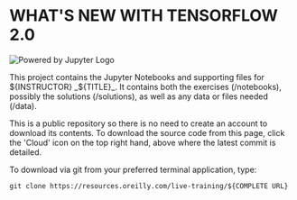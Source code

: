 # WHAT'S NEW WITH TENSORFLOW 2.0

![Powered by Jupyter Logo](https://cdn.oreillystatic.com/images/icons/powered_by_jupyter.png)

This project contains the Jupyter Notebooks and supporting files for ${INSTRUCTOR} _${TITLE}_. It contains both the exercises (/notebooks), possibly the solutions (/solutions), as well as any data or files needed (/data).

This is a public repository so there is no need to create an account to download its contents. To download the source code from this page, click the 'Cloud' icon on the top right hand, above where the latest commit is detailed.

To download via git from your preferred terminal application, type:

```git clone https://resources.oreilly.com/live-training/${COMPLETE URL}```
